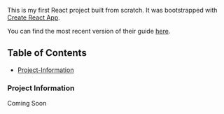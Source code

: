 This is my first React project built from scratch. It was bootstrapped with [Create React App](https://github.com/facebook/create-react-app).

You can find the most recent version of their guide [here](https://github.com/facebook/create-react-app/blob/master/packages/react-scripts/template/README.md).

## Table of Contents

- [Project-Information](#project-information)

### Project Information
Coming Soon